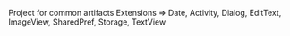 Project for common artifacts
Extensions => Date, Activity, Dialog, EditText, ImageView, SharedPref, Storage, TextView
